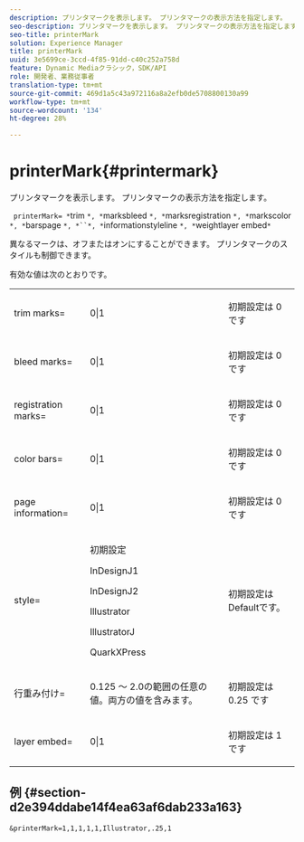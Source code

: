 ```yaml
---
description: プリンタマークを表示します。 プリンタマークの表示方法を指定します。
seo-description: プリンタマークを表示します。 プリンタマークの表示方法を指定します。
seo-title: printerMark
solution: Experience Manager
title: printerMark
uuid: 3e5699ce-3ccd-4f85-91dd-c40c252a758d
feature: Dynamic Mediaクラシック，SDK/API
role: 開発者、業務従事者
translation-type: tm+mt
source-git-commit: 469d1a5c43a972116a8a2efb0de5708800130a99
workflow-type: tm+mt
source-wordcount: '134'
ht-degree: 28%

---
```



# printerMark{#printermark}

プリンタマークを表示します。 プリンタマークの表示方法を指定します。

` printerMark= *`trim `*, *`marksbleed `*, *`marksregistration `*, *`markscolor `*, *`barspage `*, *``*, *`informationstyleline `*, *`weightlayer embed`*`

異なるマークは、オフまたはオンにすることができます。 プリンタマークのスタイルも制御できます。

有効な値は次のとおりです。

<table id="simpletable_C84560940CAC46D8BE9D0EFEE5EBF323"> 
 <tr class="strow"> 
  <td class="stentry"> <p>trim marks= </p></td> 
  <td class="stentry"> <p>0|1 </p></td> 
  <td class="stentry"> <p>初期設定は 0 です </p></td> 
 </tr> 
 <tr class="strow"> 
  <td class="stentry"> <p>bleed marks= </p></td> 
  <td class="stentry"> <p>0|1 </p></td> 
  <td class="stentry"> <p>初期設定は 0 です </p></td> 
 </tr> 
 <tr class="strow"> 
  <td class="stentry"> <p>registration marks= </p></td> 
  <td class="stentry"> <p>0|1 </p></td> 
  <td class="stentry"> <p>初期設定は 0 です </p></td> 
 </tr> 
 <tr class="strow"> 
  <td class="stentry"> <p>color bars= </p></td> 
  <td class="stentry"> <p>0|1 </p></td> 
  <td class="stentry"> <p>初期設定は 0 です </p></td> 
 </tr> 
 <tr class="strow"> 
  <td class="stentry"> <p>page information= </p></td> 
  <td class="stentry"> <p>0|1 </p></td> 
  <td class="stentry"> <p>初期設定は 0 です </p></td> 
 </tr> 
 <tr class="strow"> 
  <td class="stentry"> <p>style= </p></td> 
  <td class="stentry"> <p>初期設定 </p> <p>InDesignJ1 </p> <p>InDesignJ2 </p> <p>Illustrator </p> <p>IllustratorJ </p> <p>QuarkXPress </p> </td> 
  <td class="stentry"> <p>初期設定はDefaultです。 </p></td> 
 </tr> 
 <tr class="strow"> 
  <td class="stentry"> <p>行重み付け= </p></td> 
  <td class="stentry"> <p>0.125 ～ 2.0の範囲の任意の値。両方の値を含みます。 </p></td> 
  <td class="stentry"> <p>初期設定は 0.25 です </p></td> 
 </tr> 
 <tr class="strow"> 
  <td class="stentry"> <p>layer embed= </p></td> 
  <td class="stentry"> <p>0|1 </p></td> 
  <td class="stentry"> <p>初期設定は 1 です </p></td> 
 </tr> 
</table>

## 例 {#section-d2e394ddabe14f4ea63af6dab233a163}

`&printerMark=1,1,1,1,1,Illustrator,.25,1`
